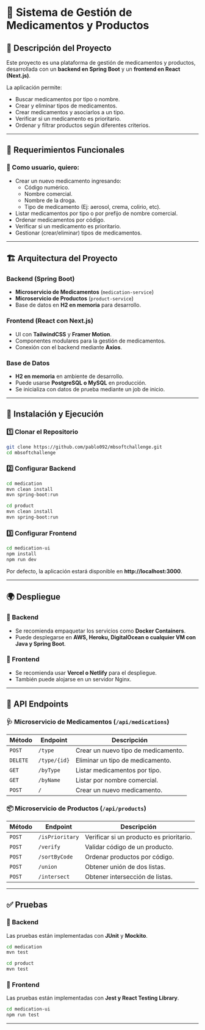 # 🏥 Sistema de Gestión de Medicamentos y Productos

## 📖 Descripción del Proyecto
Este proyecto es una plataforma de gestión de medicamentos y productos, desarrollada con un **backend en Spring Boot** y un **frontend en React (Next.js)**.

La aplicación permite:
- Buscar medicamentos por tipo o nombre.
- Crear y eliminar tipos de medicamentos.
- Crear medicamentos y asociarlos a un tipo.
- Verificar si un medicamento es prioritario.
- Ordenar y filtrar productos según diferentes criterios.

---

## 📌 Requerimientos Funcionales
### **🎯 Como usuario, quiero:**
- Crear un nuevo medicamento ingresando:
  - Código numérico.
  - Nombre comercial.
  - Nombre de la droga.
  - Tipo de medicamento (Ej: aerosol, crema, colirio, etc).
- Listar medicamentos por tipo o por prefijo de nombre comercial.
- Ordenar medicamentos por código.
- Verificar si un medicamento es prioritario.
- Gestionar (crear/eliminar) tipos de medicamentos.

---

## 🏗️ Arquitectura del Proyecto
### **Backend** (Spring Boot)
- **Microservicio de Medicamentos** (`medication-service`)
- **Microservicio de Productos** (`product-service`)
- Base de datos en **H2 en memoria** para desarrollo.

### **Frontend** (React con Next.js)
- UI con **TailwindCSS** y **Framer Motion**.
- Componentes modulares para la gestión de medicamentos.
- Conexión con el backend mediante **Axios**.

### **Base de Datos**
- **H2 en memoria** en ambiente de desarrollo.
- Puede usarse **PostgreSQL o MySQL** en producción.
- Se inicializa con datos de prueba mediante un job de inicio.

---

## 🚀 Instalación y Ejecución
### **1️⃣ Clonar el Repositorio**
```sh
git clone https://github.com/pablo092/mbsoftchallenge.git
cd mbsoftchallenge
```

### **2️⃣ Configurar Backend**
```sh
cd medication
mvn clean install
mvn spring-boot:run
```

```sh
cd product
mvn clean install
mvn spring-boot:run
```

### **3️⃣ Configurar Frontend**
```sh
cd medication-ui
npm install
npm run dev
```

Por defecto, la aplicación estará disponible en **http://localhost:3000**.

---

## 🌍 Despliegue
### **📌 Backend**
- Se recomienda empaquetar los servicios como **Docker Containers**.
- Puede desplegarse en **AWS, Heroku, DigitalOcean o cualquier VM con Java y Spring Boot**.

### **📌 Frontend**
- Se recomienda usar **Vercel o Netlify** para el despliegue.
- También puede alojarse en un servidor Nginx.

---

## 📡 API Endpoints
### **🩺 Microservicio de Medicamentos** (`/api/medications`)
| Método  | Endpoint               | Descripción                          |
|---------|------------------------|--------------------------------------|
| `POST`  | `/type`                 | Crear un nuevo tipo de medicamento. |
| `DELETE` | `/type/{id}`            | Eliminar un tipo de medicamento.    |
| `GET`   | `/byType`               | Listar medicamentos por tipo.       |
| `GET`   | `/byName`               | Listar por nombre comercial.        |
| `POST`  | `/`                     | Crear un nuevo medicamento.         |

### **📦 Microservicio de Productos** (`/api/products`)
| Método  | Endpoint        | Descripción                     |
|---------|----------------|---------------------------------|
| `POST`  | `/isPrioritary` | Verificar si un producto es prioritario. |
| `POST`  | `/verify`       | Validar código de un producto. |
| `POST`  | `/sortByCode`   | Ordenar productos por código.  |
| `POST`  | `/union`        | Obtener unión de dos listas.   |
| `POST`  | `/intersect`    | Obtener intersección de listas. |

---

## ✅ Pruebas
### **🧪 Backend**
Las pruebas están implementadas con **JUnit** y **Mockito**.
```sh
cd medication
mvn test
```
```sh
cd product
mvn test
```

### **🧪 Frontend**
Las pruebas están implementadas con **Jest y React Testing Library**.
```sh
cd medication-ui
npm run test
```

---
